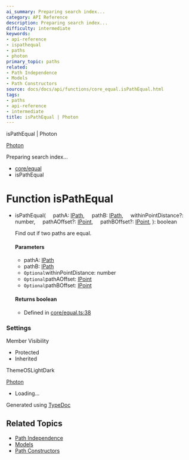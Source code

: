 ```yaml
---
ai_summary: Preparing search index...
category: API Reference
description: Preparing search index...
difficulty: intermediate
keywords:
- api-reference
- ispathequal
- paths
- photon
primary_topic: paths
related:
- Path Independence
- Models
- Path Constructors
source: docs/docs/api/functions/core_equal.isPathEqual.html
tags:
- paths
- api-reference
- intermediate
title: isPathEqual | Photon
---
```

isPathEqual | Photon

[Photon](../index.md)




Preparing search index...

* [core/equal](../modules/core_equal.md)
* isPathEqual

# Function isPathEqual

* isPathEqual(
      pathA: [IPath](../interfaces/core_schema.IPath.md),
      pathB: [IPath](../interfaces/core_schema.IPath.md),
      withinPointDistance?: number,
      pathAOffset?: [IPoint](../interfaces/core_schema.IPoint.md),
      pathBOffset?: [IPoint](../interfaces/core_schema.IPoint.md),
  ): boolean

  Find out if two paths are equal.

  #### Parameters

  + pathA: [IPath](../interfaces/core_schema.IPath.md)
  + pathB: [IPath](../interfaces/core_schema.IPath.md)
  + `Optional`withinPointDistance: number
  + `Optional`pathAOffset: [IPoint](../interfaces/core_schema.IPoint.md)
  + `Optional`pathBOffset: [IPoint](../interfaces/core_schema.IPoint.md)

  #### Returns boolean

  + Defined in [core/equal.ts:38](https://github.com/mwhite454/photon/blob/main/packages/photon/src/core/equal.ts#L38)

### Settings

Member Visibility

* Protected
* Inherited

ThemeOSLightDark

[Photon](../index.md)

* Loading...

Generated using [TypeDoc](https://typedoc.org/)

## Related Topics

- [Path Independence](../index.md)
- [Models](../index.md)
- [Path Constructors](../index.md)
